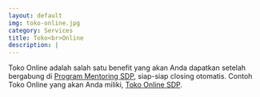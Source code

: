 ```yaml
---
layout: default
img: toko-online.jpg
category: Services
title: Toko<br>Online
description: |
---
```

Toko Online adalah salah satu benefit yang akan Anda dapatkan setelah bergabung di [Program Mentoring SDP](https://sejutadigitalpreneur.com/adminpreneur), siap-siap closing otomatis. Contoh Toko Online yang akan Anda miliki, [Toko Online SDP](http://sejutaproduk.com/adminpreneur).
